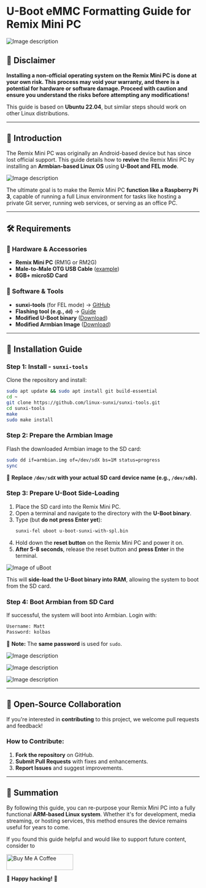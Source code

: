 # U-Boot eMMC Formatting Guide for Remix Mini PC

![Image description](https://dev-to-uploads.s3.amazonaws.com/uploads/articles/09wezt6aljnjuk9ybq64.jpg)

## 📌 Disclaimer

**Installing a non-official operating system on the Remix Mini PC is done at your own risk. This process may void your warranty, and there is a potential for hardware or software damage. Proceed with caution and ensure you understand the risks before attempting any modifications!**

This guide is based on **Ubuntu 22.04**, but similar steps should work on other Linux distributions.

---

## **🚀 Introduction**

The Remix Mini PC was originally an Android-based device but has since lost official support. This guide details how to **revive** the Remix Mini PC by installing an **Armbian-based Linux OS** using **U-Boot and FEL mode**.

![Image description](https://dev-to-uploads.s3.amazonaws.com/uploads/articles/ayy0gwteah0vsrjs793m.jpg)

The ultimate goal is to make the Remix Mini PC **function like a Raspberry Pi 3**, capable of running a full Linux environment for tasks like hosting a private Git server, running web services, or serving as an office PC.

---

## **🛠️ Requirements**

### **🔹 Hardware & Accessories**

- **Remix Mini PC** (RM1G or RM2G)
- **Male-to-Male OTG USB Cable** ([example](https://m.media-amazon.com/images/I/71hHpyqvvnS.jpg))
- **8GB+ microSD Card**

### **🔹 Software & Tools**

- **sunxi-tools** (for FEL mode) → [GitHub](https://github.com/linux-sunxi/sunxi-tools)
- **Flashing tool (e.g., ********`dd`********)** → [Guide](https://blog.kubesimplify.com/the-complete-guide-to-the-dd-command-in-linux)
- **Modified U-Boot binary** ([Download](https://mega.nz/file/xlkXmYCb#iaTcHRlwDMlfetCnCsdAoo-5bezEHaNHilkekJCbC_w))
- **Modified Armbian Image** ([Download](https://mega.nz/file/50VBCACQ#xCP81v3K2QvWXiz7r8W8Reb4efk2fhbUZ2_tunzrq6M))

---

## **🔧 Installation Guide**

### **Step 1: Install - `sunxi-tools`**

Clone the repository and install:

```sh
sudo apt update && sudo apt install git build-essential
cd ~
git clone https://github.com/linux-sunxi/sunxi-tools.git
cd sunxi-tools
make
sudo make install
```

### **Step 2: Prepare the Armbian Image**

Flash the downloaded Armbian image to the SD card:

```sh
sudo dd if=armbian.img of=/dev/sdX bs=1M status=progress
sync
```

📌 **Replace ********`/dev/sdX`******** with your actual SD card device name (e.g., ********`/dev/sdb`********).**

### **Step 3: Prepare U-Boot Side-Loading**

1. Place the SD card into the Remix Mini PC.
2. Open a terminal and navigate to the directory with the **U-Boot binary**.
3. Type (but **do not press Enter yet**):
   ```sh
   sunxi-fel uboot u-boot-sunxi-with-spl.bin
   ```
4. Hold down the **reset button** on the Remix Mini PC and power it on.
5. **After 5-8 seconds**, release the reset button and **press Enter** in the terminal.

![Image of uBoot](https://dev-to-uploads.s3.amazonaws.com/uploads/articles/p5cnw2th9eivpznf983x.jpg)

This will **side-load the U-Boot binary into RAM**, allowing the system to boot from the SD card.

### **Step 4: Boot Armbian from SD Card**

If successful, the system will boot into Armbian. Login with:

```sh
Username: Matt
Password: kolbas
```

🔹 **Note:** The **same password** is used for `sudo`.

![Image description](https://dev-to-uploads.s3.amazonaws.com/uploads/articles/zkmsn05m4m30f9i20ixj.jpg)


![Image description](https://dev-to-uploads.s3.amazonaws.com/uploads/articles/afz95tovnxgsbhgoh29d.jpg)


![Image description](https://dev-to-uploads.s3.amazonaws.com/uploads/articles/b19uajmnzw4jz7ndshtc.jpg)

---

## **📜 Open-Source Collaboration**

If you're interested in **contributing** to this project, we welcome pull requests and feedback!

### **How to Contribute:**

1. **Fork the repository** on GitHub.
2. **Submit Pull Requests** with fixes and enhancements.
3. **Report Issues** and suggest improvements.

---

## **📌 Summation**

By following this guide, you can re-purpose your Remix Mini PC into a fully functional **ARM-based Linux system**. Whether it's for development, media streaming, or hosting services, this method ensures the device remains useful for years to come.

If you found this guide helpful and would like to support future content, consider to 

<a href="https://www.buymeacoffee.com/devcornercrew" target="_blank"><img src="https://cdn.buymeacoffee.com/buttons/default-orange.png" alt="Buy Me A Coffee" height="41" width="174"></a>


🚀 **Happy hacking!** 🎉


